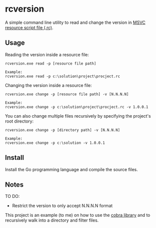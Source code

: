 # rcversion
A simple command line utility to read and change the version in [MSVC resource script file (.rc)](https://en.wikibooks.org/wiki/Windows_Programming/Resource_Script_Reference).

## Usage

Reading the version inside a resource file:
```
rcversion.exe read -p [resource file path]

Example:
rcversion.exe read -p c:\solution\project\procject.rc
```

Changing the version inside a resource file:
```
rcversion.exe change -p [resource file path] -v [N.N.N.N]

Example:
rcversion.exe change -p c:\solution\project\procject.rc -v 1.0.0.1
```

You can also change multiple files recursively by specifying the project's root directory:
```
rcversion.exe change -p [directory path] -v [N.N.N.N]

Example:
rcversion.exe change -p c:\solution -v 1.0.0.1
```

## Install

Install the Go programming language and compile the source files.

## Notes

TO DO:
- Restrict the version to only accept N.N.N.N format

This project is an example (to me) on how to use the [cobra library](https://github.com/spf13/cobra) and to recursively walk into a directory and filter files.